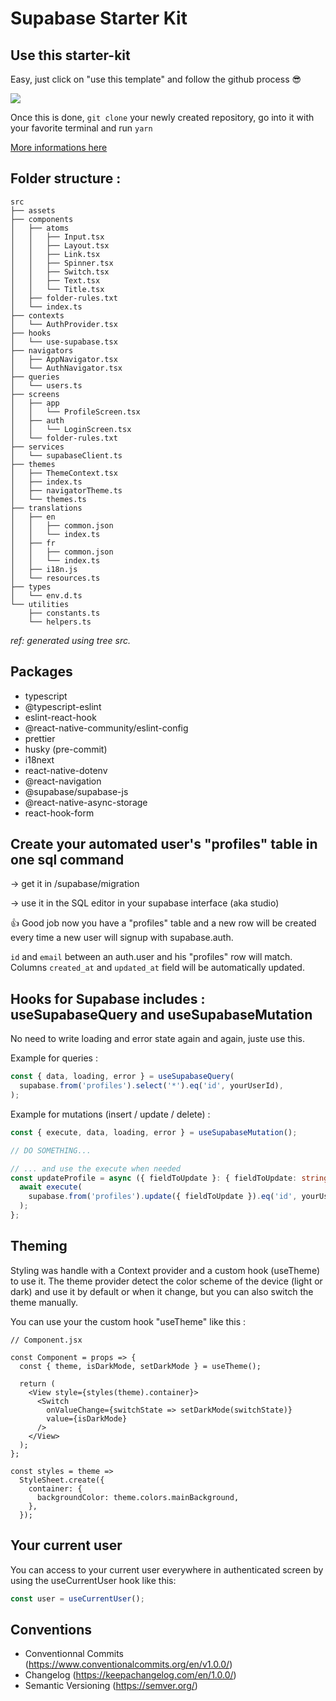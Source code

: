 # Supabase Starter Kit

## Use this starter-kit

Easy, just click on "use this template" and follow the github process 😎

![](https://docs.github.com/assets/cb-36544/images/help/repository/use-this-template-button.png)

Once this is done, `git clone` your newly created repository, go into it with your favorite terminal and run `yarn`

[More informations here](https://docs.github.com/en/repositories/creating-and-managing-repositories/creating-a-repository-from-a-template)

## Folder structure :

```
src
├── assets
├── components
│   ├── atoms
│   │   ├── Input.tsx
│   │   ├── Layout.tsx
│   │   ├── Link.tsx
│   │   ├── Spinner.tsx
│   │   ├── Switch.tsx
│   │   ├── Text.tsx
│   │   └── Title.tsx
│   ├── folder-rules.txt
│   └── index.ts
├── contexts
│   └── AuthProvider.tsx
├── hooks
│   └── use-supabase.tsx
├── navigators
│   ├── AppNavigator.tsx
│   └── AuthNavigator.tsx
├── queries
│   └── users.ts
├── screens
│   ├── app
│   │   └── ProfileScreen.tsx
│   ├── auth
│   │   └── LoginScreen.tsx
│   └── folder-rules.txt
├── services
│   └── supabaseClient.ts
├── themes
│   ├── ThemeContext.tsx
│   ├── index.ts
│   ├── navigatorTheme.ts
│   └── themes.ts
├── translations
│   ├── en
│   │   ├── common.json
│   │   └── index.ts
│   ├── fr
│   │   ├── common.json
│   │   └── index.ts
│   ├── i18n.js
│   └── resources.ts
├── types
│   └── env.d.ts
└── utilities
    ├── constants.ts
    └── helpers.ts

```

_ref: generated using tree src._

## Packages

- typescript
- @typescript-eslint
- eslint-react-hook
- @react-native-community/eslint-config
- prettier
- husky (pre-commit)
- i18next
- react-native-dotenv
- @react-navigation
- @supabase/supabase-js
- @react-native-async-storage
- react-hook-form

## Create your automated user's "profiles" table in one sql command

-> get it in /supabase/migration

-> use it in the SQL editor in your supabase interface (aka studio)

👍 Good job now you have a "profiles" table and a new row will be created every time a new user will signup with supabase.auth.

`id` and `email` between an auth.user and his "profiles" row will match. Columns `created_at` and `updated_at` field will be automatically updated.

## Hooks for Supabase includes : useSupabaseQuery and useSupabaseMutation

No need to write loading and error state again and again, juste use this.

Example for queries :

```ts
const { data, loading, error } = useSupabaseQuery(
  supabase.from('profiles').select('*').eq('id', yourUserId),
);
```

Example for mutations (insert / update / delete) :

```ts
const { execute, data, loading, error } = useSupabaseMutation();

// DO SOMETHING...

// ... and use the execute when needed
const updateProfile = async ({ fieldToUpdate }: { fieldToUpdate: string }) => {
  await execute(
    supabase.from('profiles').update({ fieldToUpdate }).eq('id', yourUserId),
  );
};
```

## Theming

Styling was handle with a Context provider and a custom hook (useTheme) to use it.
The theme provider detect the color scheme of the device (light or dark) and use it by default or when it change,
but you can also switch the theme manually.

You can use your the custom hook "useTheme" like this :

```
// Component.jsx

const Component = props => {
  const { theme, isDarkMode, setDarkMode } = useTheme();

  return (
    <View style={styles(theme).container}>
      <Switch
        onValueChange={switchState => setDarkMode(switchState)}
        value={isDarkMode}
      />
    </View>
  );
};

const styles = theme =>
  StyleSheet.create({
    container: {
      backgroundColor: theme.colors.mainBackground,
    },
  });
```

## Your current user

You can access to your current user everywhere in authenticated screen by using the useCurrentUser hook like this:

```js
const user = useCurrentUser();
```

## Conventions

- Conventionnal Commits (https://www.conventionalcommits.org/en/v1.0.0/)
- Changelog (https://keepachangelog.com/en/1.0.0/)
- Semantic Versioning (https://semver.org/)
